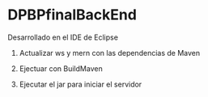 # DPBPfinalBackEnd

Desarrollado en el IDE de Eclipse

  1. Actualizar ws y mern con las dependencias de Maven
  
  2. Ejectuar con BuildMaven
  
  3. Ejecutar el jar para iniciar el servidor
  
  
